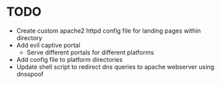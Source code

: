 # TODO
* Create custom apache2 httpd config file for landing pages within directory
* Add evil captive portal
  * Serve different portals for different platforms
* Add config file to platform directories
* Update shell script to redirect dns queries to apache webserver using dnsspoof
